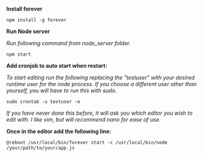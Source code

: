 **Install forever**

`npm install -g forever`

**Run Node server**

_Run following command from node_server folder._

`npm start`

**Add cronjob to auto start when restart:**

_To start editing run the following replacing the "testuser" with your desired runtime user for the node process. If you choose a different user other than yourself, you will have to run this with sudo._

`sudo crontab -u testuser -e`

_If you have never done this before, it will ask you which editor you wish to edit with. I like vim, but will recommend nano for ease of use._

**Once in the editor add the following line:**

`@reboot /usr/local/bin/forever start -c /usr/local/bin/node /your/path/to/your/app.js`